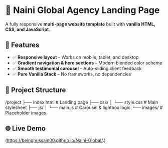 # 🚀 Naini Global Agency Landing Page

A fully responsive **multi-page website template** built with **vanilla HTML, CSS, and JavaScript**.


## 📂 Features

* ✅ **Responsive layout** – Works on mobile, tablet, and desktop
* ✅ **Gradient navigation & hero sections** – Modern blended color scheme
* ✅ **Smooth testimonial carousel** – Auto-sliding client feedback
* ✅ **Pure Vanilla Stack** – No frameworks, no dependencies


## 📁 Project Structure

/project
  ├── index.html        # Landing page
  ├── css/
  │     └── style.css   # Main stylesheet
  ├── js/
  │     └── main.js     # Carousel & lightbox logic
  └── images/           # Placeholder images


## 🌐 Live Demo

(https://beinghussain00.github.io/Naini-Global/.)

